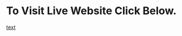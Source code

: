 # To Visit Live Website Click Below.

[text](https://firozanam.github.io/website-html-css-bootstrap/)